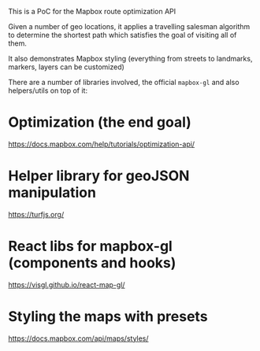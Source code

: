 This is a PoC for the Mapbox route optimization API

Given a number of geo locations, it applies a travelling salesman algorithm to determine the shortest path which satisfies the goal of visiting all of them.

It also demonstrates Mapbox styling (everything from streets to landmarks, markers, layers can be customized)

There are a number of libraries involved, the official `mapbox-gl` and also helpers/utils on top of it:

# Optimization (the end goal)

<https://docs.mapbox.com/help/tutorials/optimization-api/>

# Helper library for geoJSON manipulation

<https://turfjs.org/>

# React libs for mapbox-gl (components and hooks)

<https://visgl.github.io/react-map-gl/>

# Styling the maps with presets

<https://docs.mapbox.com/api/maps/styles/>


